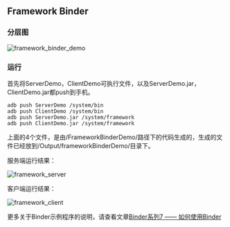 ## Framework Binder

### 分层图

![framework_binder_demo](/images/framework_binder_demo.jpg)


### 运行

首先将ServerDemo，ClientDemo可执行文件，以及ServerDemo.jar，ClientDemo.jar都push到手机。

	adb push ServerDemo /system/bin
	adb push ClientDemo /system/bin
	adb push ServerDemo.jar /system/framework
	adb push ClientDemo.jar /system/framework 

上面的4个文件，是由/FrameworkBinderDemo/路径下的代码生成的，生成的文件已经放到/Output/frameworkBinderDemo/目录下。


服务端运行结果：

![framework_server](/images/framework_server.png)

客户端运行结果：

![framework_client](/images/framework_client.png)


更多关于Binder示例程序的说明，请查看文章[Binder系列7 —— 如何使用Binder](http://www.yuanhh.com/2015/11/22/binder-use/)





